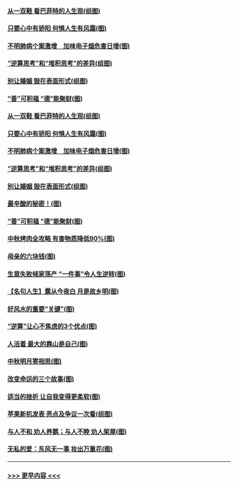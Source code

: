 #### [从一双鞋 看巴菲特的人生观(组图)](../pages/p8/907311.md?t=09141455) 
#### [只要心中有骄阳 何惧人生有风霜(图)](../pages/p8/907320.md?t=09141455) 
#### [不明肺病个案激增　加味电子烟危害日增(图)](../pages/p8/907307.md?t=09141455) 
#### [“逆算思考”和“堆积思考”的差异(组图)](../pages/p8/907229.md?t=09141455) 
#### [别让婚姻 毁在表面形式(组图)](../pages/p8/907118.md?t=09141455) 
#### [“善”可积福 “德”能聚财(图)](../pages/p8/906906.md?t=09141455) 
#### [从一双鞋 看巴菲特的人生观(组图)](../pages/p8/907311.md?t=09141455) 
#### [只要心中有骄阳 何惧人生有风霜(图)](../pages/p8/907320.md?t=09141455) 
#### [不明肺病个案激增　加味电子烟危害日增(图)](../pages/p8/907307.md?t=09141455) 
#### [“逆算思考”和“堆积思考”的差异(组图)](../pages/p8/907229.md?t=09141455) 
#### [别让婚姻 毁在表面形式(组图)](../pages/p8/907118.md?t=09141455) 
#### [最辛酸的秘密！(图)](../pages/p8/906327.md?t=09141455) 
#### [“善”可积福 “德”能聚财(图)](../pages/p8/906906.md?t=09141455) 
#### [中秋烤肉全攻略 有害物质降低90%(图)](../pages/p8/907227.md?t=09141455) 
#### [母亲的六块钱(图)](../pages/p8/907107.md?t=09141455) 
#### [生意失败倾家荡产 “一件事”令人生逆转(图)](../pages/p8/907101.md?t=09141455) 
#### [【名句人生】露从今夜白 月是故乡明(图)](../pages/p8/906558.md?t=09141455) 
#### [好风水的重要“关键”(图)](../pages/p8/907087.md?t=09141455) 
#### [“逆算”让心不焦虑的3个优点(图)](../pages/p8/907070.md?t=09141455) 
#### [人活着 最大的靠山是自己(图)](../pages/p8/906329.md?t=09141455) 
#### [中秋明月寄相思(图)](../pages/p8/906932.md?t=09141455) 
#### [改变命运的三个故事(图)](../pages/p8/906257.md?t=09141455) 
#### [适当的挫折 让自我变得更柔软(图)](../pages/p8/906984.md?t=09141455) 
#### [苹果新机发表 亮点及争议一次看(组图)](../pages/p8/906967.md?t=09141455) 
#### [与人不和 劝人养鹅；与人不睦 劝人架屋(图)](../pages/p8/906905.md?t=09141455) 
#### [无私的爱：东风无一事 妆出万重花(图)](../pages/p8/906862.md?t=09141455) 

----
#### [ >>> 更早内容 <<< ](../indexes/p8-earlier.md)
